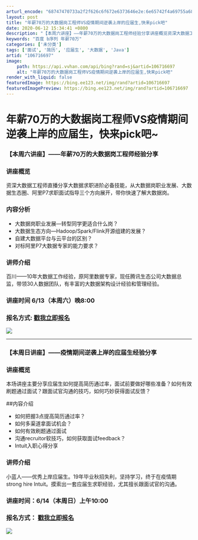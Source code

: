 ```yaml
---
arturl_encode: "68747470733a2f2f626c6f672e6373646e2e:6e65742f4a69755a68616e675f6e696e65636861707465722f:61727469636c652f64657461696c732f313036373136363937"
layout: post
title: "年薪70万的大数据岗工程师VS疫情期间逆袭上岸的应届生,快来pick吧"
date: 2020-06-12 15:34:41 +0800
description: "【本周六讲座】——年薪70万的大数据岗工程师经验分享讲座概览资深大数据工程师直播分享大数据求职进阶必"
keywords: "百度 b序列 年薪70万"
categories: ['未分类']
tags: ['面试', '简历', '应届生', '大数据', 'Java']
artid: "106716697"
image:
    path: https://api.vvhan.com/api/bing?rand=sj&artid=106716697
    alt: "年薪70万的大数据岗工程师VS疫情期间逆袭上岸的应届生,快来pick吧"
render_with_liquid: false
featuredImage: https://bing.ee123.net/img/rand?artid=106716697
featuredImagePreview: https://bing.ee123.net/img/rand?artid=106716697
---
```


# 年薪70万的大数据岗工程师VS疫情期间逆袭上岸的应届生，快来pick吧~

### 【本周六讲座】——年薪70万的大数据岗工程师经验分享

### 讲座概览

资深大数据工程师直播分享大数据求职进阶必备技能，从大数据岗职业发展、大数据生态圈、阿里P7求职面试指导三个方向展开，带你快速了解大数据岗。

### 内容分析

* 大数据岗职业发展—转型同学更适合什么岗？
* 大数据生态方向—Hadoop/Spark/Flink开源组建的发展？
* 自建大数据平台与云平台的区别？
* 对标阿里P7大数据专家的能力要求？

### 讲师介绍

百川——10年大数据工作经验，原阿里数据专家，现任腾讯生态公司大数据总监，带领30人数据团队，有丰富的大数据架构设计经验和管理经验。

### 讲座时间 6/13（本周六）晚8:00

### 报名方式: [戳我立即报名](https://www.jiuzhang.com/seminar/166/?utm_source=sc-csdn-fks)

![](https://i-blog.csdnimg.cn/blog_migrate/620e4b81e377062166a33bb7db4832bb.jpeg#pic_center)

---

### 【本周日讲座】——疫情期间逆袭上岸的应届生经验分享

### 讲座概览

本场讲座主要分享应届生如何提高简历通过率，面试前要做好哪些准备？如何有效刷题通过面试？跟面试官沟通的技巧，如何巧妙获得面试反馈？

##内容介绍

* 如何把握3点提高简历通过率？
* 如何多渠道拿面试机会？
* 如何有效刷题通过面试
* 沟通recruitor软技巧，如何获取面试feedback？
* Intuit入职心得分享

### 讲师介绍

小蓝人——优秀上岸应届生。19年毕业秋招失利，坚持学习，终于在疫情期strong hire Intuit。摸索出一套应届生求职经验，尤其擅长跟面试官的沟通。

### 讲座时间：6/14（本周日）上午10:00

### 报名方式： [戳我立即报名](https://www.jiuzhang.com/seminar/165/?utm_source=sc-csdn-fks)

![](https://i-blog.csdnimg.cn/blog_migrate/7f51f05c67ddc7d7c7c8397c6f7fdec2.jpeg#pic_center)